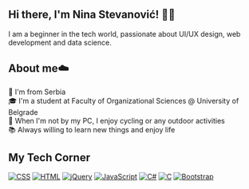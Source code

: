 ## Hi there, I'm Nina Stevanović! 👋🌺
I am a beginner in the tech world, passionate about UI/UX design, web development and data science.
## About me☁️
📍  I'm from Serbia\
🎓 I'm a student at Faculty of Organizational Sciences @ University of Belgrade\
🚴 When I'm not by my PC, I enjoy cycling or any outdoor activities\
📚 Always willing to learn new things and enjoy life
## My Tech Corner
[![CSS](https://img.shields.io/badge/CSS-1572B6?logo=css3&logoColor=fff)](#)
[![HTML](https://img.shields.io/badge/HTML-%23E34F26.svg?logo=html5&logoColor=white)](#)
[![jQuery](https://img.shields.io/badge/jQuery-0769AD?logo=jquery&logoColor=fff)](#)
[![JavaScript](https://img.shields.io/badge/JavaScript-F7DF1E?logo=javascript&logoColor=000)](#)
[![C#](https://custom-icon-badges.demolab.com/badge/C%23-%23239120.svg?logo=cshrp&logoColor=white)](#)
[![C](https://img.shields.io/badge/C-00599C?logo=c&logoColor=white)](#)
[![Bootstrap](https://img.shields.io/badge/Bootstrap-7952B3?logo=bootstrap&logoColor=fff)](#)

